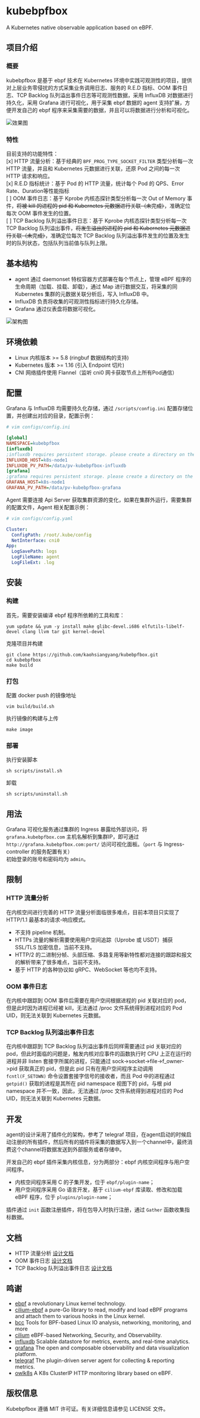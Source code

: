 # kubebpfbox
A Kubernetes native observable application based on eBPF.

## 项目介绍
### 概要
kubebpfbox 是基于 ebpf 技术在 Kubernetes 环境中实践可观测性的项目，提供对上层业务零侵扰的方式采集业务调用日志、服务的 R.E.D 指标、OOM 事件日志、TCP Backlog 队列溢出事件日志等可观测性数据，采用 InfluxDB 对数据进行持久化，采用 Grafana 进行可视化，用于采集 ebpf 数据的 agent 支持扩展，方便开发自己的 ebpf 程序来采集需要的数据，并且可以将数据进行分析和可视化。

![效果图](./assets/dashboard.png)

### 特性
目前支持的功能特性：  
[x] HTTP 流量分析：基于经典的 `BPF_PROG_TYPE_SOCKET_FILTER` 类型分析每一次 HTTP 流量，并且和 Kubernetes 元数据进行关联，还原 Pod 之间的每一次 HTTP 请求和响应。  
[x] R.E.D 指标统计：基于 Pod 的 HTTP 流量，统计每个 Pod 的 QPS、Error Rate、Duration等性能指标  
[ ] OOM 事件日志：基于 Kprobe 内核态探针类型分析每一次 Out of Memory 事件，~~将被 kill 的进程的 pid 和 Kubernetes 元数据进行关联（未完成）~~，准确定位每次 OOM 事件发生的位置。  
[ ] TCP Backlog 队列溢出事件日志：基于 Kprobe 内核态探针类型分析每一次 TCP Backlog 队列溢出事件，~~将发生溢出的进程的 pid 和 Kubernetes 元数据进行关联（未完成）~~，准确定位每次 TCP Backlog 队列溢出事件发生的位置及发生时的队列状态，包括队列当前值与队列上限。

## 基本结构
* agent 通过 daemonset 特权容器方式部署在每个节点上，管理 eBPF 程序的生命周期（加载、挂载、卸载），通过 Map 进行数据交互，将采集的同Kubernetes 集群的元数据关联分析后，写入 InfluxDB 中。
* InfluxDB 负责将收集的可观测性指标进行持久化存储。
* Grafana 通过仪表盘将数据可视化。

![架构图](./assets/design.png)

## 环境依赖
* Linux 内核版本 >= 5.8 (ringbuf 数据结构的支持)
* Kubernetes 版本 >= 1.16 (引入 Endpoint 切片)
* CNI 网络插件使用 Flannel（监听 cni0 网卡获取节点上所有Pod通信）

## 配置
Grafana 与 InfluxDB 均需要持久化存储，通过 `/scripts/config.ini` 配置存储位置，并创建出对应的目录，配置示例：
```ini
# vim configs/config.ini

[global]
NAMESPACE=kubebpfbox
[influxdb]
;influxdb requires persistent storage. please create a directory on the node
INFLUXDB_HOST=k8s-node1
INFLUXDB_PV_PATH=/data/pv-kubebpfbox-influxdb
[grafana]
;grafana requires persistent storage. please create a directory on the node
GRAFANA_HOST=k8s-node1
GRAFANA_PV_PATH=/data/pv-kubebpfbox-grafana
```
Agent 需要连接 Api Server 获取集群资源的变化，如果在集群外运行，需要集群的配置文件，Agent 相关配置示例：
```yaml
# vim configs/config.yaml

Cluster:
  ConfigPath: /root/.kube/config
  NetInterface: cni0
App:
  LogSavePath: logs
  LogFileName: agent
  LogFileExt: .log
```

## 安装
### 构建
首先，需要安装编译 ebpf 程序所依赖的工具和库：
```shell
yum update && yum -y install make glibc-devel.i686 elfutils-libelf-devel clang llvm tar git kernel-devel
```
克隆项目并构建
```shell
git clone https://github.com/kaohsiangyang/kubebpfbox.git
cd kubebpfbox
make build
```

### 打包
配置 docker push 的镜像地址
```shell
vim build/build.sh
```
执行镜像的构建与上传
```shell
make image
```

### 部署
执行安装脚本
```shell
sh scripts/install.sh
```
卸载
```shell
sh scripts/uninstall.sh
```

## 用法
Grafana 可视化服务通过集群的 Ingress 暴露给外部访问，将 `grafana.kubebpfbox.com` 主机名解析到集群IP，即可通过 `http://grafana.kubebpfbox.com:port/` 访问可视化面板。（`port` 与 Ingress-controller 的服务配置有关）  
初始登录的账号和密码均为 `admin`。

## 限制

### HTTP 流量分析
在内核空间进行完善的 HTTP 流量分析面临很多难点，目前本项目只实现了 HTTP/1.1 最基本的请求-响应模式。
* 不支持 pipeline 机制。  
* HTTPs 流量的解析需要使用用户空间追踪（Uprobe 或 USDT）捕获 SSL/TLS 加密信息，当前不支持。  
* HTTP/2 的二进制分帧、头部压缩、多路复用等新特性都对连接的跟踪和报文的解析带来了很多难点，当前不支持。  
* 基于 HTTP 的各种协议如 gRPC、WebSocket 等也均不支持。

### OOM 事件日志
在内核中跟踪到 OOM 事件后需要在用户空间根据进程的 pid 关联对应的 pod，但是此时因为进程已经被 kill，无法通过 /proc 文件系统得到进程对应的 Pod UID，则无法关联到 Kubernetes 元数据。

### TCP Backlog 队列溢出事件日志
在内核中跟踪到 TCP Backlog 队列溢出事件后同样需要通过 pid 关联对应的 pod，但此时面临的问题是，触发内核对应事件的函数执行时 CPU 上正在运行的进程并非 listen 套接字所属的进程，只能通过 sock->socket->file->f_owner->pid 获取真正的 pid，但是此 pid 只有在用户空间程序主动调用 `fcntl(F_SETOWN)` 命令设置套接字信号的接收者，而且 Pod 中的进程通过 `getpid()` 获取的进程是其所在 pid namespace 视图下的 pid，与根 pid namespace 并不一致，因此，无法通过 /proc 文件系统得到进程对应的 Pod UID，则无法关联到 Kubernetes 元数据。

## 开发
agent的设计采用了插件化的架构，参考了 telegraf 项目，在agent启动的时候启动注册的所有插件，然后所有的插件将采集的数据写入到一个channel中，最终消费这个channel将数据发送到外部服务或者存储中。

开发自己的 ebpf 插件采集内核信息，分为两部分：ebpf 内核空间程序与用户空间程序。
* 内核空间程序采用 C 的子集开发，位于 `ebpf/plugin-name`；
* 用户空间程序采用 Go 语言开发，基于 `cilium-ebpf` 库读取、修改和加载 eBPF 程序，位于 `plugins/plugin-name`；  

插件通过 `init` 函数注册插件，将在包导入时执行注册，通过 `Gather` 函数收集指标数据。

## 文档

* HTTP 流量分析 [设计文档](./docs/http.md)
* OOM 事件日志 [设计文档](./docs/oomkill.md)
* TCP Backlog 队列溢出事件日志 [设计文档](./docs/tcpsynbl.md)

## 鸣谢

- [ebpf](https://ebpf.io/) a revolutionary Linux kernel technology.
- [cilium-ebpf](https://github.com/cilium/ebpf) a pure-Go library to read, modify and load eBPF programs and attach them to various hooks in the Linux kernel.
- [bcc](https://github.com/iovisor/bcc) Tools for BPF-based Linux IO analysis, networking, monitoring, and more
- [cilium](https://github.com/cilium/cilium) eBPF-based Networking, Security, and Observability.
- [influxdb](https://github.com/influxdata/influxdb) Scalable datastore for metrics, events, and real-time analytics.
- [grafana](https://github.com/grafana/grafana) The open and composable observability and data visualization platform.
- [telegraf](https://github.com/influxdata/telegraf) The plugin-driven server agent for collecting & reporting metrics.
- [owlk8s](https://github.com/est357/owlk8s) A K8s ClusterIP HTTP monitoring library based on eBPF.

## 版权信息
Kubebpfbox 遵循 MIT 许可证。有关详细信息请参见 LICENSE 文件。
